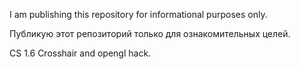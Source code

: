 I am publishing this repository for informational purposes only.

Публикую этот репозиторий только для ознакомительных целей.


CS 1.6 Crosshair and opengl hack.
